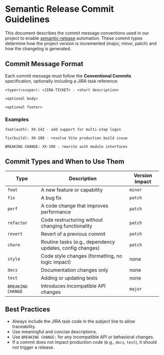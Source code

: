 # Semantic Release Commit Guidelines

This document describes the commit message conventions used in our project to enable [semantic-release](https://semantic-release.gitbook.io/semantic-release/) automation. These commit types determine how the project version is incremented (major, minor, patch) and how the changelog is generated.

## Commit Message Format

Each commit message must follow the **Conventional Commits** specification, optionally including a JIRA task reference:

```
<type>(<scope>): <JIRA-TICKET> - <short description>

<optional body>

<optional footer>
```

### Examples

```
feat(auth): XX-142 - add support for multi-step login
```

```
fix(build): XX-188 - resolve Vite production build issue
```

```
BREAKING CHANGE: XX-100 - rewrite auth module interfaces
```

## Commit Types and When to Use Them

| Type              | Description                                              | Version Impact |
|-------------------|----------------------------------------------------------|----------------|
| `feat`            | A new feature or capability                              | `minor`        |
| `fix`             | A bug fix                                                | `patch`        |
| `perf`            | A code change that improves performance                  | `patch`        |
| `refactor`        | Code restructuring without changing functionality        | `patch`        |
| `revert`          | Revert of a previous commit                              | `patch`        |
| `chore`           | Routine tasks (e.g., dependency updates, config changes) | `patch`        |
| `style`           | Code style changes (formatting, no logic impact)         | none           |
| `docs`            | Documentation changes only                               | none           |
| `test`            | Adding or updating tests                                 | none           |
| `BREAKING CHANGE` | Introduces incompatible API changes                      | `major`        |

## Best Practices

- Always include the JIRA task code in the subject line to allow traceability.
- Use meaningful and concise descriptions.
- Use `BREAKING CHANGE:` for any incompatible API or behavioral changes.
- If a commit does not impact production code (e.g., `docs`, `test`), it should not trigger a release.

